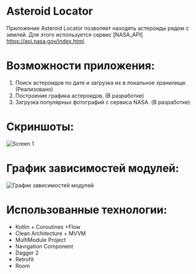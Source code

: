 # Asteroid Locator

Приложение Asteroid Locator позволяет находять астероиды рядом с землей. 
Для этого используется сервис [NASA_API] https://api.nasa.gov/index.html.

# Возможности приложения:

1. Поиск астероидов по дате и загрузка их в локальное хранилище. (Реализовано)
2. Построение графика астероидов. (В разработке)
3. Загрузка популярных фотографий с сервиса NASA. (В разработке)

# Скриншоты:

![Screen 1](https://user-images.githubusercontent.com/52620726/148685939-ed938d99-869c-49c0-a4c6-3bd735ec7984.PNG)

# График зависимостей модулей:

![График зависимостей модулей](https://user-images.githubusercontent.com/52620726/148686022-af31189c-79f0-48fa-912f-97aa8db9f0ea.PNG)


# Использованные технологии:

* Kotlin + Coroutines +Flow
* Clean Architecture + MVVM
* MultiModule Project
* Navigation Component
* Dagger 2
* Retrofit
* Room
